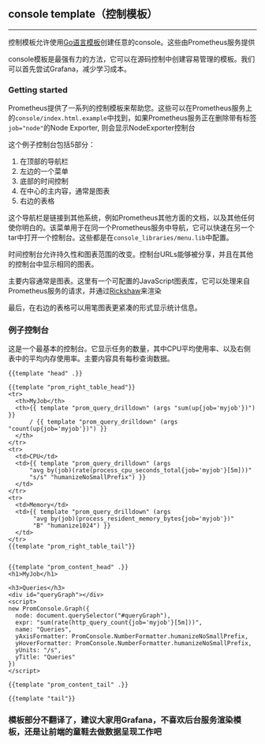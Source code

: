 ## console template（控制模板）
---
控制模板允许使用[Go语言模板](http://golang.org/pkg/text/template/)创建任意的console。这些由Prometheus服务提供

console模板是最强有力的方法，它可以在源码控制中创建容易管理的模板。我们可以首先尝试Grafana，减少学习成本。

### Getting started
Prometheus提供了一系列的控制模板来帮助您。这些可以在Prometheus服务上的`console/index.html.example`中找到，如果Prometheus服务正在删除带有标签`job="node"`的Node Exporter, 则会显示NodeExporter控制台

这个例子控制台包括5部分：
 1. 在顶部的导航栏
 2. 左边的一个菜单
 3. 底部的时间控制
 4. 在中心的主内容，通常是图表
 5. 右边的表格

这个导航栏是链接到其他系统，例如Prometheus其他方面的文档，以及其他任何使你明白的。该菜单用于在同一个Prometheus服务中导航，它可以快速在另一个tar中打开一个控制台。这些都是在`console_libraries/menu.lib`中配置。

时间控制台允许持久性和图表范围的改变。控制台URLs能够被分享，并且在其他的控制台中显示相同的图表。

主要内容通常是图表。这里有一个可配置的JavaScript图表库，它可以处理来自Prometheus服务的请求，并通过[Rickshaw](http://code.shutterstock.com/rickshaw/)来渲染

最后，在右边的表格可以用笔图表更紧凑的形式显示统计信息。

### 例子控制台 
这是一个最基本的控制台。它显示任务的数量，其中CPU平均使用率、以及右侧表中的平均内存使用率。主要内容具有每秒查询数据。
```template
{{template "head" .}}

{{template "prom_right_table_head"}}
<tr>
  <th>MyJob</th>
  <th>{{ template "prom_query_drilldown" (args "sum(up{job='myjob'})") }}
      / {{ template "prom_query_drilldown" (args "count(up{job='myjob'})") }}
  </th>
</tr>
<tr>
  <td>CPU</td>
  <td>{{ template "prom_query_drilldown" (args
      "avg by(job)(rate(process_cpu_seconds_total{job='myjob'}[5m]))"
      "s/s" "humanizeNoSmallPrefix") }}
  </td>
</tr>
<tr>
  <td>Memory</td>
  <td>{{ template "prom_query_drilldown" (args
       "avg by(job)(process_resident_memory_bytes{job='myjob'})"
       "B" "humanize1024") }}
  </td>
</tr>
{{template "prom_right_table_tail"}}


{{template "prom_content_head" .}}
<h1>MyJob</h1>

<h3>Queries</h3>
<div id="queryGraph"></div>
<script>
new PromConsole.Graph({
  node: document.querySelector("#queryGraph"),
  expr: "sum(rate(http_query_count{job='myjob'}[5m]))",
  name: "Queries",
  yAxisFormatter: PromConsole.NumberFormatter.humanizeNoSmallPrefix,
  yHoverFormatter: PromConsole.NumberFormatter.humanizeNoSmallPrefix,
  yUnits: "/s",
  yTitle: "Queries"
})
</script>

{{template "prom_content_tail" .}}

{{template "tail"}}
```

### 模板部分不翻译了，建议大家用Grafana，不喜欢后台服务渲染模板，还是让前端的童鞋去做数据呈现工作吧
